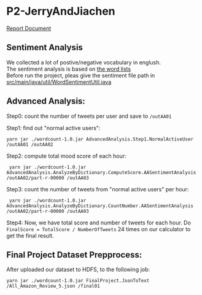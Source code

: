 # P2-JerryAndJiachen

[Report Document](https://docs.google.com/document/d/1YIgvystgEzhgasAJKksMcnQ6aWyJd_Xclvkgk1k8lhg/edit?usp=sharing)

## Sentiment Analysis
We collected a lot of postive/negative vocabulary in englush.    
The sentiment analysis is based on [the word lists](https://github.com/usf-cs677-fa20/P2-chenchenpi/tree/master/word-count-main/SentimentWords)    
Before run the project, pleas give the sentiment file path in [src/main/java/util/WordSentimentUtil.java](https://github.com/usf-cs677-fa20/P2-chenchenpi/blob/master/word-count-main/src/main/java/util/WordSentimentUtil.java)

## Advanced Analysis:

  Step0: count the number of tweets per user and save to `/outAA01`

  Step1: find out "normal active users": 
  
    yarn jar ./wordcount-1.0.jar AdvancedAnalysis.Step1.NormalActiveUser /outAA01 /outAA02
    
  Step2: compute total mood score of each hour:
  
     yarn jar ./wordcount-1.0.jar AdvancedAnalysis.AnalyzeByDictionary.ComputeScore.AASentimentAnalysis /outAA02/part-r-00000 /outAA03
     
  Step3: count the number of tweets from "normal active users" per hour:
     
     yarn jar ./wordcount-1.0.jar AdvancedAnalysis.AnalyzeByDictionary.CountNumber.AASentimentAnalysis /outAA02/part-r-00000 /outAA03
     
  Step4: Now, we have total score and number of tweets for each hour. Do `FinalScore = TotalScore / NumberOfTweets` 24 times on our calculator to get the final result.

## Final Project Dataset Prepprocess:

  After uploaded our dataset to HDFS, to the following job:
  
    yarn jar ./wordcount-1.0.jar FinalProject.JsonToText /All_Amazon_Review_5.json /final01

